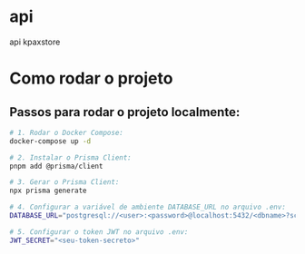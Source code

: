 # api
api kpaxstore

# Como rodar o projeto

## Passos para rodar o projeto localmente:

```bash
# 1. Rodar o Docker Compose:
docker-compose up -d

# 2. Instalar o Prisma Client:
pnpm add @prisma/client

# 3. Gerar o Prisma Client:
npx prisma generate

# 4. Configurar a variável de ambiente DATABASE_URL no arquivo .env:
DATABASE_URL="postgresql://<user>:<password>@localhost:5432/<dbname>?schema=public"

# 5. Configurar o token JWT no arquivo .env:
JWT_SECRET="<seu-token-secreto>"
